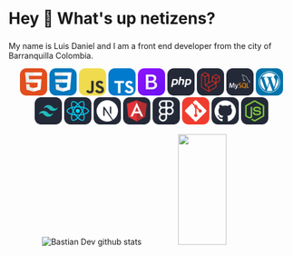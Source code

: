 <h1 align="left">Hey 🤖 What's up netizens?</h1>

###

<p align="left">My name is Luis Daniel and I am a front end developer from the city of Barranquilla Colombia.</p>

<p align="center">
<img src="https://github.com/tandpfun/skill-icons/blob/main/icons/HTML.svg" width="48" title="HTML"> 
<img src="https://github.com/tandpfun/skill-icons/blob/main/icons/CSS.svg" width="48" title="CSS">   
<img src="https://github.com/tandpfun/skill-icons/blob/main/icons/JavaScript.svg" width="48"  title="Javascript">   
<img src="https://github.com/tandpfun/skill-icons/blob/main/icons/TypeScript.svg" width="48" title="TypeScript">    
<img src="https://github.com/tandpfun/skill-icons/blob/main/icons/Bootstrap.svg" width="48" title="Bootstrap"> 
<img src="https://github.com/tandpfun/skill-icons/blob/main/icons/PHP-Dark.svg" width="48" title="PHP">   
<img src="https://github.com/tandpfun/skill-icons/blob/main/icons/Laravel-Dark.svg" width="48" title="Laravel">     
<img src="https://github.com/tandpfun/skill-icons/blob/main/icons/MySQL-Dark.svg" width="48" title="MySQL">     
<img src="https://github.com/tandpfun/skill-icons/blob/main/icons/Wordpress.svg" width="48" title="Wordpress">     
<img src="https://github.com/tandpfun/skill-icons/blob/main/icons/TailwindCSS-Dark.svg" width="48" title="TailWindCss">   
<img src="https://github.com/tandpfun/skill-icons/blob/main/icons/React-Dark.svg" width="48" title="React.Js"> 
<img src="https://github.com/tandpfun/skill-icons/blob/main/icons/NextJS-Dark.svg" width="48" title="NextJs">   
<img src="https://github.com/tandpfun/skill-icons/blob/main/icons/Angular-Dark.svg" width="48" title="Angular">   
<img src="https://github.com/tandpfun/skill-icons/blob/main/icons/Figma-Dark.svg" width="48" title="Figma">   
<img src="https://github.com/tandpfun/skill-icons/blob/main/icons/Git.svg" width="48" title="Git">  
<img src="https://github.com/tandpfun/skill-icons/blob/main/icons/Github-Dark.svg" width="48" title="Github">   



<img src="https://github.com/tandpfun/skill-icons/blob/main/icons/NodeJS-Dark.svg" width="48" title="NodeJs">   
<p/>

<div align="center">  
  <img width="49%" height="195px" src="https://github-readme-stats.vercel.app/api?username=Luis-Esquivia&show_icons=true&count_private=true&hide_border=true&title_color=02D9F7FF&icon_color=02D9F7FF&text_color=c9d1d9&bg_color=0d1117" alt="Bastian Dev github stats" /> 
  
  <img width="41%" height="195px" src="https://github-readme-stats.vercel.app/api/top-langs/?username=Luis-Esquivia&layout=compact&hide_border=true&title_color=02D9F7FF&text_color=02D9F7FF&bg_color=0d1117" />
</div> 
